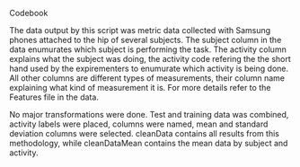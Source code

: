 Codebook

The data output by this script was metric data collected with Samsung phones attached to the hip of several subjects. The subject column in the data enumurates which subject is performing the task. The activity column explains what the subject was doing, the activity code refering the the short hand used by the expirementers to enumurate which activity is being done.  All other columns are different types of measurements, their column name explaining what kind of measurement it is. For more details refer to the Features file in the data.

No major transformations were done. Test and training data was combined, activity labels were placed, columns were named, mean and standard deviation columns were selected. cleanData contains all results from this methodology, while cleanDataMean contains the mean data by subject and activity.
